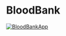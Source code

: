 # BloodBank

<a href="https://media.giphy.com/media/MarYpF3oUhnykHd7no/source.gif"><img src="https://media.giphy.com/media/MarYpF3oUhnykHd7no/source.gif" title= "BloodBankApp"></a>


